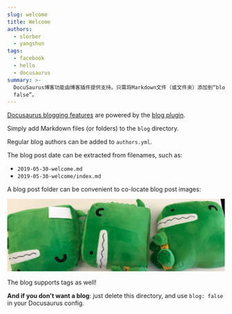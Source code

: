 ```yaml
---
slug: welcome
title: Welcome
authors:
  - slorber
  - yangshun
tags:
  - facebook
  - hello
  - docusaurus
summary: >-
  DocuSaurus博客功能由博客插件提供支持。只需将Markdown文件（或文件夹）添加到“blog”目录。可以将常规博客作者添加到“authors.yml”。博客文章日期可以从文件名中提取，例如：2019-05-30-welcome.md。博客支持标签！不想博客，只需删除此目录，并在Docusaurus配置中使用“blog:
  false”。
---
```


[Docusaurus blogging features](https://docusaurus.io/docs/blog) are powered by the [blog plugin](https://docusaurus.io/docs/api/plugins/@docusaurus/plugin-content-blog).

Simply add Markdown files (or folders) to the `blog` directory.

Regular blog authors can be added to `authors.yml`.

The blog post date can be extracted from filenames, such as:

- `2019-05-30-welcome.md`
- `2019-05-30-welcome/index.md`

A blog post folder can be convenient to co-locate blog post images:

![Docusaurus Plushie](./docusaurus-plushie-banner.jpeg)

The blog supports tags as well!

**And if you don't want a blog**: just delete this directory, and use `blog: false` in your Docusaurus config.
